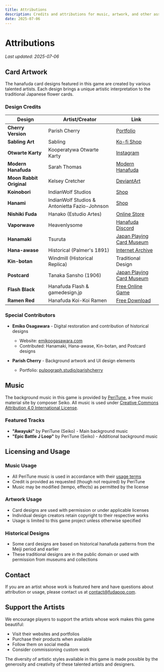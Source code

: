 ```yaml
---
title: Attributions
description: Credits and attributions for music, artwork, and other assets used in Hanafuda Koi-Koi.
date: 2025-07-06
---
```


# Attributions

_Last updated: 2025-07-06_

## Card Artwork

The hanafuda card designs featured in this game are created by various talented artists. Each design brings a unique artistic interpretation to the traditional Japanese flower cards.

### Design Credits

| Design | Artist/Creator | Link |
|---|---|---|
| **Cherry Version** | Parish Cherry | [Portfolio](https://www.pulpograph.studio/parishcherry) |
| **Sabling Art** | Sabling | [Ko-fi Shop](https://ko-fi.com/sabling) |
| **Otwarte Karty** | Kooperatywa Otwarte Karty | [Instagram](https://www.instagram.com/otwartekarty.co/) |
| **Modern Hanafuda** | Sarah Thomas | [Modern Hanafuda](https://www.modernhanafuda.net) |
| **Moon Rabbit Original** | Kelsey Cretcher | [DeviantArt](https://www.deviantart.com/kcretcher) |
| **Koinobori** | IndianWolf Studios | [Shop](https://indianwolfstudios.com/shop/) |
| **Hanami** | IndianWolf Studios & Antonietta Fazio-Johnson | [Shop](https://indianwolfstudios.com/shop/) |
| **Nishiki Fuda** | Hanako (Estudio Artes) | [Online Store](https://nishikie.stores.jp) |
| **Vaporwave** | Heavenlysome | [Hanafuda Discord](https://discord.gg/pMAPBMhqHH) |
| **Hanamaki** | Tsuruta | [Japan Playing Card Museum](https://japanplayingcardmuseum.com/112-2-6-reproduction-localcards-kyotomakers/) |
| **Hana-awase** | Historical (Palmer's 1891) | [Internet Archive](https://archive.org/details/hanaawase00palm/page/564/mode/2up) |
| **Kin-botan** | Windmill (Historical Replica) | Traditional Design |
| **Postcard** | Tanaka Sansho (1906) | [Japan Playing Card Museum](https://japanplayingcardmuseum.com/112-1-3-postcard-designed-hanacarta/) |
| **Flash Black** | Hanafuda Flash & gamedesign.jp | [Free Online Game](https://www.gamedesign.jp/sp/hanafuda) |
| **Ramen Red** | Hanafuda Koi-Koi Ramen | [Free Download](https://pelicapp.itch.io/hanafuda) |

### Special Contributors

- **Emiko Osagawara** - Digital restoration and contribution of historical designs
  - Website: [emikoogasawara.com](https://emikoogasawara.com/)
  - Contributed: Hanamaki, Hana-awase, Kin-botan, and Postcard designs

- **Parish Cherry** - Background artwork and UI design elements
  - Portfolio: [pulpograph.studio/parishcherry](https://www.pulpograph.studio/parishcherry)

## Music

The background music in this game is provided by [PeriTune](https://peritune.com/), a free music material site by composer Seiko. All music is used under [Creative Commons Attribution 4.0 International License](https://creativecommons.org/licenses/by/4.0/).

### Featured Tracks

- **"Awayuki"** by PeriTune (Seiko) - Main background music
- **"Epic Battle J Loop"** by PeriTune (Seiko) - Additional background music

## Licensing and Usage

### Music Usage
- All PeriTune music is used in accordance with their [usage terms](https://peritune.com/about/)
- Credit is provided as requested (though not required) by PeriTune
- Music may be modified (tempo, effects) as permitted by the license

### Artwork Usage
- Card designs are used with permission or under applicable licenses
- Individual design creators retain copyright to their respective works
- Usage is limited to this game project unless otherwise specified

### Historical Designs
- Some card designs are based on historical hanafuda patterns from the Meiji period and earlier
- These traditional designs are in the public domain or used with permission from museums and collections

## Contact

If you are an artist whose work is featured here and have questions about attribution or usage, please contact us at [contact@fudapop.com](mailto:contact@fudapop.com).

## Support the Artists

We encourage players to support the artists whose work makes this game beautiful:
- Visit their websites and portfolios
- Purchase their products when available
- Follow them on social media
- Consider commissioning custom work

The diversity of artistic styles available in this game is made possible by the generosity and creativity of these talented artists and designers. 